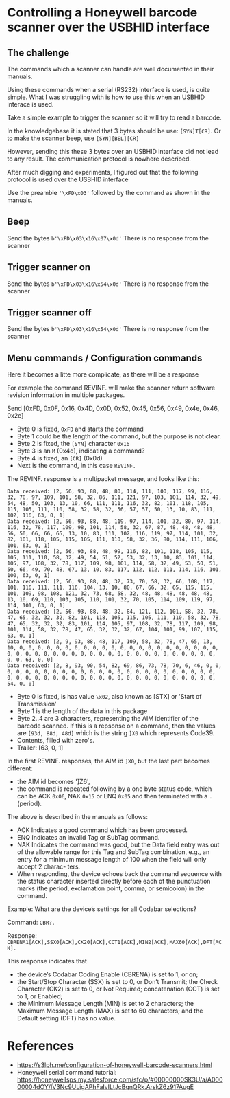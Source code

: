 # Controlling a Honeywell barcode scanner over the USBHID interface

## The challenge

The commands which a scanner can handle are well documented in their manuals.

Using these commands when a serial (RS232) interface is used, is quite simple.
What I was struggling with is how to use this when an USBHID interace is used.

Take a simple example to trigger the scanner so it will try to read a barcode.

In the knowledgebase it is stated that 3 bytes should be use:  `[SYN]T[CR]`. 
Or to make the scanner beep, use `[SYN][BEL][CR]`

However, sending this these 3 bytes over an USBHID interface did not lead to any result.
The communication protocol is nowhere described.

After much digging and experiments, I figured out that the following protocol is used over the USBHID interface

Use the preamble `'\xFD\x03'` followed by the command as shown in the manuals.

## Beep
Send the bytes `b'\xFD\x03\x16\x07\x0d'`
There is no response from the scanner

## Trigger scanner on
Send the bytes `b'\xFD\x03\x16\x54\x0d'`
There is no response from the scanner

## Trigger scanner off
Send the bytes `b'\xFD\x03\x16\x54\x0d'`
There is no response from the scanner

## Menu commands / Configuration commands

Here it becomes a litte more complicate, as there will be a response

For example the command REVINF. will make the scanner return software revision information in multiple packages.

Send [0xFD, 0x0F, 0x16, 0x4D, 0x0D, 0x52, 0x45, 0x56, 0x49, 0x4e, 0x46, 0x2e]

* Byte 0 is fixed, `0xFD` and starts the command
* Byte 1 could be the length of the command, but the purpose is not clear.
* Byte 2 is fixed, the `[SYN]` character `0x16`
* Byte 3 is an `M` (0x4d), indicating a command?
* Byte 4 is fixed, an `[CR]` (0x0d)
* Next is the command, in this case `REVINF.`

The REVINF. response is a multipacket message, and looks like this:

    Data received: [2, 56, 93, 88, 48, 80, 114, 111, 100, 117, 99, 116, 32, 78, 97, 109, 101, 58, 32, 86, 111, 121, 97, 103, 101, 114, 32, 49, 54, 48, 50, 103, 13, 10, 66, 111, 111, 116, 32, 82, 101, 118, 105, 115, 105, 111, 110, 58, 32, 58, 32, 56, 57, 57, 50, 13, 10, 83, 111, 102, 116, 63, 0, 1]
    Data received: [2, 56, 93, 88, 48, 119, 97, 114, 101, 32, 80, 97, 114, 116, 32, 78, 117, 109, 98, 101, 114, 58, 32, 67, 87, 48, 48, 48, 48, 56, 50, 66, 66, 65, 13, 10, 83, 111, 102, 116, 119, 97, 114, 101, 32, 82, 101, 118, 105, 115, 105, 111, 110, 58, 32, 36, 80, 114, 111, 106, 101, 63, 0, 1]
    Data received: [2, 56, 93, 88, 48, 99, 116, 82, 101, 118, 105, 115, 105, 111, 110, 58, 32, 49, 54, 51, 52, 53, 32, 13, 10, 83, 101, 114, 105, 97, 108, 32, 78, 117, 109, 98, 101, 114, 58, 32, 49, 53, 50, 51, 50, 66, 49, 70, 48, 67, 13, 10, 83, 117, 112, 112, 111, 114, 116, 101, 100, 63, 0, 1]
    Data received: [2, 56, 93, 88, 48, 32, 73, 70, 58, 32, 66, 108, 117, 101, 116, 111, 111, 116, 104, 13, 10, 80, 67, 66, 32, 65, 115, 115, 101, 109, 98, 108, 121, 32, 73, 68, 58, 32, 48, 48, 48, 48, 48, 48, 13, 10, 69, 110, 103, 105, 110, 101, 32, 70, 105, 114, 109, 119, 97, 114, 101, 63, 0, 1]
    Data received: [2, 56, 93, 88, 48, 32, 84, 121, 112, 101, 58, 32, 78, 47, 65, 32, 32, 32, 82, 101, 118, 105, 115, 105, 111, 110, 58, 32, 78, 47, 65, 32, 32, 32, 83, 101, 114, 105, 97, 108, 32, 78, 117, 109, 98, 101, 114, 58, 32, 78, 47, 65, 32, 32, 32, 67, 104, 101, 99, 107, 115, 63, 0, 1]
    Data received: [2, 9, 93, 88, 48, 117, 109, 58, 32, 78, 47, 65, 13, 10, 0, 0, 0, 0, 0, 0, 0, 0, 0, 0, 0, 0, 0, 0, 0, 0, 0, 0, 0, 0, 0, 0, 0, 0, 0, 0, 0, 0, 0, 0, 0, 0, 0, 0, 0, 0, 0, 0, 0, 0, 0, 0, 0, 0, 0, 0, 0, 63, 0, 0]
    Data received: [2, 8, 93, 90, 54, 82, 69, 86, 73, 78, 70, 6, 46, 0, 0, 0, 0, 0, 0, 0, 0, 0, 0, 0, 0, 0, 0, 0, 0, 0, 0, 0, 0, 0, 0, 0, 0, 0, 0, 0, 0, 0, 0, 0, 0, 0, 0, 0, 0, 0, 0, 0, 0, 0, 0, 0, 0, 0, 0, 0, 0, 54, 0, 0]

* Byte 0 is fixed, is has value `\x02`, also known as [STX] or 'Start of Transmission'
* Byte 1 is the length of the data in this package
* Byte 2..4 are 3 characters, representing the AIM identifier of the barcode scanned. If this is a repsonse on a command, 
then the values are `[93d, 88d, 48d]` which is the string `]X0` which represents Code39.
* Contents, filled with zero's.
* Trailer: [63, 0, 1]

In the first REVINF. responses, the AIM id `]X0`, but the last part becomes different:
* the AIM id becomes ']Z6', 
* the command is repeated following by a one byte status code, 
which can be ACK `0x06`, NAK `0x15` or ENQ `0x05` and then terminated with a `.` (period).

The above is described in the manuals as follows:

* ACK Indicates a good command which has been processed.
* ENQ Indicates an invalid Tag or SubTag command.
* NAK Indicates the command was good, but the Data field entry was out of the allowable range for this Tag and SubTag combination, e.g., an entry for a minimum message length of 100 when the field will only accept 2 charac- ters.
* When responding, the device echoes back the command sequence with the status character inserted directly before each of the punctuation marks (the period, exclamation point, comma, or semicolon) in the command.

Example: What are the device’s settings for all Codabar selections?

Command: `CBR?.`

Response: `CBRENA1[ACK],SSX0[ACK],CK20[ACK],CCT1[ACK],MIN2[ACK],MAX60[ACK],DFT[ACK].`

This response indicates that 
* the device’s Codabar Coding Enable (CBRENA) is set to 1, or on;
* the Start/Stop Character (SSX) is set to 0, or Don’t Transmit; the Check Character (CK2) is set to 0, or Not Required; concatenation (CCT) is set to 1, or Enabled;
* the Minimum Message Length (MIN) is set to 2 characters; the Maximum Message Length (MAX) is set to 60 characters; and the Default setting (DFT) has no value.

# References
* https://s3lph.me/configuration-of-honeywell-barcode-scanners.html
* Honeywell serial command tutorial: https://honeywellsps.my.salesforce.com/sfc/p/#00000000SK3U/a/A00000004dOY/IV3Nc9ULigAPhFaIvILtJcBqnQRk.ArskZ6z917AugE
